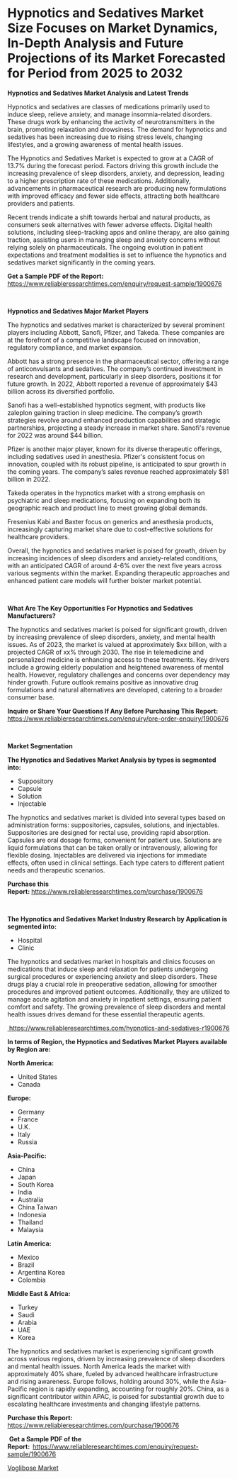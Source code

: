 <p><h1>Hypnotics and Sedatives Market Size Focuses on Market Dynamics, In-Depth Analysis and Future Projections of its Market Forecasted for Period from 2025 to 2032</h1></p><p><strong>Hypnotics and Sedatives Market Analysis and Latest Trends</strong></p>
<p><p>Hypnotics and sedatives are classes of medications primarily used to induce sleep, relieve anxiety, and manage insomnia-related disorders. These drugs work by enhancing the activity of neurotransmitters in the brain, promoting relaxation and drowsiness. The demand for hypnotics and sedatives has been increasing due to rising stress levels, changing lifestyles, and a growing awareness of mental health issues.</p><p>The Hypnotics and Sedatives Market is expected to grow at a CAGR of 13.7% during the forecast period. Factors driving this growth include the increasing prevalence of sleep disorders, anxiety, and depression, leading to a higher prescription rate of these medications. Additionally, advancements in pharmaceutical research are producing new formulations with improved efficacy and fewer side effects, attracting both healthcare providers and patients.</p><p>Recent trends indicate a shift towards herbal and natural products, as consumers seek alternatives with fewer adverse effects. Digital health solutions, including sleep-tracking apps and online therapy, are also gaining traction, assisting users in managing sleep and anxiety concerns without relying solely on pharmaceuticals. The ongoing evolution in patient expectations and treatment modalities is set to influence the hypnotics and sedatives market significantly in the coming years.</p></p>
<p><strong>Get a Sample PDF of the Report:&nbsp;</strong> <a href="https://www.reliableresearchtimes.com/enquiry/request-sample/1900676?utm_campaign=2205&utm_medium=2&utm_source=Github&utm_content=ia&utm_term=08032025&utm_id=hypnotics-and-sedatives">https://www.reliableresearchtimes.com/enquiry/request-sample/1900676</a></p>
<p>&nbsp;</p>
<p><strong>Hypnotics and Sedatives Major Market Players</strong></p>
<p><p>The hypnotics and sedatives market is characterized by several prominent players including Abbott, Sanofi, Pfizer, and Takeda. These companies are at the forefront of a competitive landscape focused on innovation, regulatory compliance, and market expansion.</p><p>Abbott has a strong presence in the pharmaceutical sector, offering a range of anticonvulsants and sedatives. The company’s continued investment in research and development, particularly in sleep disorders, positions it for future growth. In 2022, Abbott reported a revenue of approximately $43 billion across its diversified portfolio.</p><p>Sanofi has a well-established hypnotics segment, with products like zaleplon gaining traction in sleep medicine. The company’s growth strategies revolve around enhanced production capabilities and strategic partnerships, projecting a steady increase in market share. Sanofi's revenue for 2022 was around $44 billion.</p><p>Pfizer is another major player, known for its diverse therapeutic offerings, including sedatives used in anesthesia. Pfizer's consistent focus on innovation, coupled with its robust pipeline, is anticipated to spur growth in the coming years. The company’s sales revenue reached approximately $81 billion in 2022.</p><p>Takeda operates in the hypnotics market with a strong emphasis on psychiatric and sleep medications, focusing on expanding both its geographic reach and product line to meet growing global demands.</p><p>Fresenius Kabi and Baxter focus on generics and anesthesia products, increasingly capturing market share due to cost-effective solutions for healthcare providers. </p><p>Overall, the hypnotics and sedatives market is poised for growth, driven by increasing incidences of sleep disorders and anxiety-related conditions, with an anticipated CAGR of around 4-6% over the next five years across various segments within the market. Expanding therapeutic approaches and enhanced patient care models will further bolster market potential.</p></p>
<p>&nbsp;</p>
<p><strong>What Are The Key Opportunities For Hypnotics and Sedatives Manufacturers?</strong></p>
<p><p>The hypnotics and sedatives market is poised for significant growth, driven by increasing prevalence of sleep disorders, anxiety, and mental health issues. As of 2023, the market is valued at approximately $xx billion, with a projected CAGR of xx% through 2030. The rise in telemedicine and personalized medicine is enhancing access to these treatments. Key drivers include a growing elderly population and heightened awareness of mental health. However, regulatory challenges and concerns over dependency may hinder growth. Future outlook remains positive as innovative drug formulations and natural alternatives are developed, catering to a broader consumer base. </p></p>
<p><strong>Inquire or Share Your Questions If Any Before Purchasing This Report:</strong> <a href="https://www.reliableresearchtimes.com/enquiry/pre-order-enquiry/1900676?utm_campaign=2205&utm_medium=2&utm_source=Github&utm_content=ia&utm_term=08032025&utm_id=hypnotics-and-sedatives">https://www.reliableresearchtimes.com/enquiry/pre-order-enquiry/1900676</a></p>
<p>&nbsp;</p>
<p><strong>Market Segmentation</strong></p>
<p><strong>The Hypnotics and Sedatives Market Analysis by types is segmented into:</strong></p>
<p><ul><li>Suppository</li><li>Capsule</li><li>Solution</li><li>Injectable</li></ul></p>
<p><p>The hypnotics and sedatives market is divided into several types based on administration forms: suppositories, capsules, solutions, and injectables. Suppositories are designed for rectal use, providing rapid absorption. Capsules are oral dosage forms, convenient for patient use. Solutions are liquid formulations that can be taken orally or intravenously, allowing for flexible dosing. Injectables are delivered via injections for immediate effects, often used in clinical settings. Each type caters to different patient needs and therapeutic scenarios.</p></p>
<p><strong>Purchase this Report:&nbsp;</strong><a href="https://www.reliableresearchtimes.com/purchase/1900676?utm_campaign=2205&utm_medium=2&utm_source=Github&utm_content=ia&utm_term=08032025&utm_id=hypnotics-and-sedatives">https://www.reliableresearchtimes.com/purchase/1900676</a></p>
<p>&nbsp;</p>
<p><strong>The Hypnotics and Sedatives Market Industry Research by Application is segmented into:</strong></p>
<p><ul><li>Hospital</li><li>Clinic</li></ul></p>
<p><p>The hypnotics and sedatives market in hospitals and clinics focuses on medications that induce sleep and relaxation for patients undergoing surgical procedures or experiencing anxiety and sleep disorders. These drugs play a crucial role in preoperative sedation, allowing for smoother procedures and improved patient outcomes. Additionally, they are utilized to manage acute agitation and anxiety in inpatient settings, ensuring patient comfort and safety. The growing prevalence of sleep disorders and mental health issues drives demand for these essential therapeutic agents.</p></p>
<p><a href="https://www.reliableresearchtimes.com/hypnotics-and-sedatives-r1900676?utm_campaign=2205&utm_medium=2&utm_source=Github&utm_content=ia&utm_term=08032025&utm_id=hypnotics-and-sedatives">&nbsp;https://www.reliableresearchtimes.com/hypnotics-and-sedatives-r1900676</a></p>
<p><strong>In terms of Region, the Hypnotics and Sedatives Market Players available by Region are:</strong></p>
<p>
    <p> <strong> North America: </strong>
        <ul>
            <li>United States</li>
            <li>Canada</li>
        </ul>
        </p> 
    <p> <strong> Europe: </strong>
        <ul>
            <li>Germany</li>
            <li>France</li>
            <li>U.K.</li>
            <li>Italy</li>
            <li>Russia</li>
        </ul>
        </p> 
    <p> <strong> Asia-Pacific: </strong>
        <ul>
            <li>China</li>
            <li>Japan</li>
            <li>South Korea</li>
            <li>India</li>
            <li>Australia</li>
            <li>China Taiwan</li>
            <li>Indonesia</li>
            <li>Thailand</li>
            <li>Malaysia</li>
        </ul>
        </p> 
    <p> <strong> Latin America: </strong>
        <ul>
            <li>Mexico</li>
            <li>Brazil</li>
            <li>Argentina Korea</li>
            <li>Colombia</li>
        </ul>
        </p> 
    <p> <strong> Middle East & Africa: </strong>
        <ul>
            <li>Turkey</li>
            <li>Saudi</li>
            <li>Arabia</li>
            <li>UAE</li>
            <li>Korea</li>
        </ul>
    </p>
    </p>
<p><p>The hypnotics and sedatives market is experiencing significant growth across various regions, driven by increasing prevalence of sleep disorders and mental health issues. North America leads the market with approximately 40% share, fueled by advanced healthcare infrastructure and rising awareness. Europe follows, holding around 30%, while the Asia-Pacific region is rapidly expanding, accounting for roughly 20%. China, as a significant contributor within APAC, is poised for substantial growth due to escalating healthcare investments and changing lifestyle patterns.</p></p>
<p><strong>Purchase this Report: </strong><a href="https://www.reliableresearchtimes.com/purchase/1900676?utm_campaign=2205&utm_medium=2&utm_source=Github&utm_content=ia&utm_term=08032025&utm_id=hypnotics-and-sedatives">https://www.reliableresearchtimes.com/purchase/1900676</a></p>
<p>&nbsp;<strong>Get a Sample PDF of the Report:&nbsp;&nbsp;</strong><a href="https://www.reliableresearchtimes.com/enquiry/request-sample/1900676?utm_campaign=2205&utm_medium=2&utm_source=Github&utm_content=ia&utm_term=08032025&utm_id=hypnotics-and-sedatives">https://www.reliableresearchtimes.com/enquiry/request-sample/1900676</a></p>
<p><strong></strong></p>
<p><p><a href="https://github.com/SanjidaKhan901/Market-Research-Report-List-1/blob/main/voglibose-market.md?utm_campaign=2205&utm_medium=2&utm_source=Github&utm_content=ia&utm_term=08032025&utm_id=hypnotics-and-sedatives">Voglibose Market</a></p></p>
